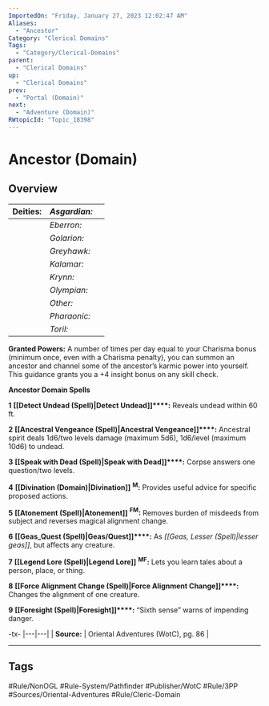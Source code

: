```yaml
---
ImportedOn: "Friday, January 27, 2023 12:02:47 AM"
Aliases:
  - "Ancestor"
Category: "Clerical Domains"
Tags:
  - "Category/Clerical-Domains"
parent:
  - "Clerical Domains"
up:
  - "Clerical Domains"
prev:
  - "Portal (Domain)"
next:
  - "Adventure (Domain)"
RWtopicId: "Topic_18398"
---
```

# Ancestor (Domain)
## Overview
| **Deities:** | *Asgardian:* |  |
|---|---|---|
| | *Eberron:* |  |
| | *Golarion:* |  |
| | *Greyhawk:* |  |
| | *Kalamar:* |  |
| | *Krynn:* |  |
| | *Olympian:* |  |
| | *Other:* |  |
| | *Pharaonic:* |  |
| | *Toril:* |  |

**Granted Powers:** A number of times per day equal to your Charisma bonus (minimum once, even with a Charisma penalty), you can summon an ancestor and channel some of the ancestor’s karmic power into yourself. This guidance grants you a +4 insight bonus on any skill check.

**Ancestor Domain Spells**

**1** **[[Detect Undead (Spell)|Detect Undead]]****:** Reveals undead within 60 ft.

**2** **[[Ancestral Vengeance (Spell)|Ancestral Vengeance]]****:** Ancestral spirit deals 1d6/two levels damage (maximum 5d6), 1d6/level (maximum 10d6) to undead.

**3** **[[Speak with Dead (Spell)|Speak with Dead]]****:** Corpse answers one question/two levels.

**4** **[[Divination (Domain)|Divination]]** **<sup>M</sup>:** Provides useful advice for specific proposed actions.

**5** **[[Atonement (Spell)|Atonement]]** **<sup>FM</sup>:** Removes burden of misdeeds from subject and reverses magical alignment change.

**6** **[[Geas_Quest (Spell)|Geas/Quest]]****:** As *[[Geas, Lesser (Spell)|lesser geas]]*, but affects any creature.

**7** **[[Legend Lore (Spell)|Legend Lore]]** **<sup>MF</sup>:** Lets you learn tales about a person, place, or thing.

**8** **[[Force Alignment Change (Spell)|Force Alignment Change]]****:** Changes the alignment of one creature.

**9** **[[Foresight (Spell)|Foresight]]****:** “Sixth sense” warns of impending danger.


-tx-
|---|---|
| **Source:** | Oriental Adventures (WotC), pg. 86 |


---
## Tags
#Rule/NonOGL #Rule-System/Pathfinder #Publisher/WotC #Rule/3PP #Sources/Oriental-Adventures #Rule/Cleric-Domain

